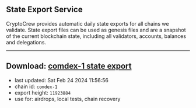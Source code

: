## State Export Service
CryptoCrew provides automatic daily state exports for all chains we validate. State export files can be used as genesis files and are a snapshot of the current blockchain state, including all validators, accounts, balances and delegations.

---
**Download: [comdex-1 state export](https://dl-eu2.ccvalidators.com/SERVICE/comdex/comdex-1_export_11923884.json)**
---

- last updated: Sat Feb 24 2024 11:56:56
- chain id: `comdex-1`
- export height: `11923884`
- use for: airdrops, local tests, chain recovery
